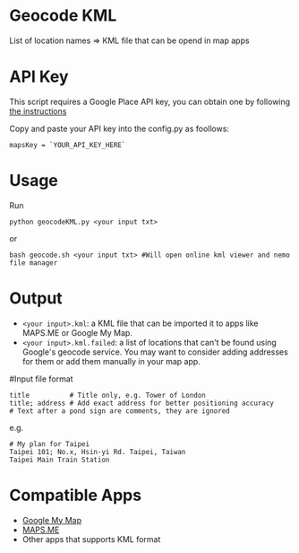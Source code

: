 Geocode KML
=================
List of location names => KML file that can be opend in map apps

# API Key
This script requires a Google Place API key, you can obtain one by following [the instructions](https://developers.google.com/places/web-service/get-api-key)

Copy and paste your API key into the config.py as foollows:

```
mapsKey = `YOUR_API_KEY_HERE`
```

# Usage

Run

```
python geocodeKML.py <your input txt>
```

or

```
bash geocode.sh <your input txt> #Will open online kml viewer and nemo file manager
```
# Output
* `<your input>.kml`: a KML file that can be imported it to apps like MAPS.ME or Google My Map.
* `<your input>.kml.failed`: a list of locations that can't be found using Google's geocode service. You may want to consider adding addresses for them or add them manually in your map app.

#Input file format

```
title          # Title only, e.g. Tower of London
title; address # Add exact address for better positioning accuracy
# Text after a pond sign are comments, they are ignored
```

e.g.
```
# My plan for Taipei 
Taipei 101; No.x, Hsin-yi Rd. Taipei, Taiwan
Taipei Main Train Station 
```


# Compatible Apps
* [Google My Map](https://www.google.com/mymaps/?hl=en_US&app=mp)
* [MAPS.ME](http://maps.me/en/home)
* Other apps that supports KML format
